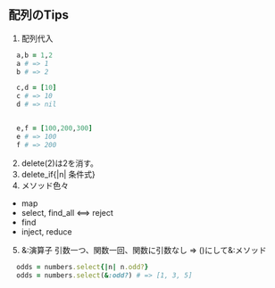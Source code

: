 ## 配列のTips
1. 配列代入
```rb
  a,b = 1,2
  a # => 1
  b # => 2

  c,d = [10]
  c # => 10
  d # => nil


  e,f = [100,200,300]
  e # => 100
  f # => 200
```

2. delete(2)は2を消す。
3. delete_if{|n| 条件式}
4. メソッド色々
- map
- select, find_all <==> reject
- find
- inject, reduce
5. &:演算子
引数一つ、関数一回、関数に引数なし => ()にして&:メソッド
```rb
  odds = numbers.select{|n| n.odd?}
  odds = numbers.select(&:odd?) # => [1, 3, 5]
```